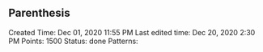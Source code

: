   Parenthesis
---
Created Time: Dec 01, 2020 11:55 PM
Last edited time: Dec 20, 2020 2:30 PM
Points: 1500
Status: done
Patterns: 